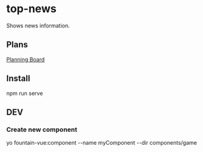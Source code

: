 # top-news
Shows news information.

## Plans
[Planning Board](https://github.com/kapit4n/top-news/projects/1)

## Install
npm run serve

## DEV
### Create new component
yo fountain-vue:component --name myComponent --dir components/game
